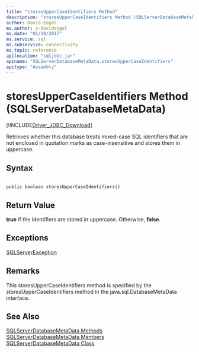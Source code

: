 ```yaml
---
title: "storesUpperCaseIdentifiers Method"
description: "storesUpperCaseIdentifiers Method (SQLServerDatabaseMetaData)"
author: David-Engel
ms.author: v-davidengel
ms.date: "01/19/2017"
ms.service: sql
ms.subservice: connectivity
ms.topic: reference
apilocation: "sqljdbc.jar"
apiname: "SQLServerDatabaseMetaData.storesUpperCaseIdentifiers"
apitype: "Assembly"
---
```

# storesUpperCaseIdentifiers Method (SQLServerDatabaseMetaData)
[!INCLUDE[Driver_JDBC_Download](../../../includes/driver_jdbc_download.md)]

  Retrieves whether this database treats mixed-case SQL identifiers that are not enclosed in quotation marks as case-insensitive and stores them in uppercase.  
  
## Syntax  
  
```  
  
public boolean storesUpperCaseIdentifiers()  
```  
  
## Return Value  
 **true** if the identifiers are stored in uppercase. Otherwise, **false**.  
  
## Exceptions  
 [SQLServerException](../../../connect/jdbc/reference/sqlserverexception-class.md)  
  
## Remarks  
 This storesUpperCaseIdentifiers method is specified by the storesUpperCaseIdentifiers method in the java.sql.DatabaseMetaData interface.  
  
## See Also  
 [SQLServerDatabaseMetaData Methods](../../../connect/jdbc/reference/sqlserverdatabasemetadata-methods.md)   
 [SQLServerDatabaseMetaData Members](../../../connect/jdbc/reference/sqlserverdatabasemetadata-members.md)   
 [SQLServerDatabaseMetaData Class](../../../connect/jdbc/reference/sqlserverdatabasemetadata-class.md)  
  
  
